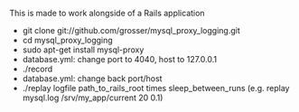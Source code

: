 This is made to work alongside of a Rails application

 - git clone git://github.com/grosser/mysql_proxy_logging.git
 - cd mysql_proxy_logging
 - sudo apt-get install mysql-proxy
 - database.yml: change port to 4040, host to 127.0.0.1
 - ./record
 - database.yml: change back port/host
 - ./replay logfile path_to_rails_root times sleep_between_runs (e.g. replay mysql.log /srv/my_app/current 20 0.1)
